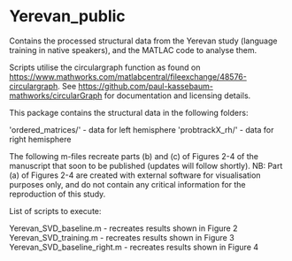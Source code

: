 # Yerevan_public

Contains the processed structural data from the Yerevan study (language training in native speakers), and the MATLAC code to analyse them.

Scripts utilise the circulargraph function as found on https://www.mathworks.com/matlabcentral/fileexchange/48576-circulargraph. See https://github.com/paul-kassebaum-mathworks/circularGraph for documentation and licensing details.

This package contains the structural data in the following folders:

'ordered_matrices/' - data for left hemisphere
'probtrackX_rh/'    - data for right hemisphere

The following m-files recreate parts (b) and (c) of Figures 2-4 of the manuscript that soon to be published (updates will follow shortly). NB: Part (a) of Figures 2-4 are created with external software for visualisation purposes only, and do not contain any critical information for the reproduction of this study.

List of scripts to execute:

Yerevan_SVD_baseline.m        - recreates results shown in Figure 2
Yerevan_SVD_training.m        - recreates results shown in Figure 3
Yerevan_SVD_baseline_right.m  - recreates results shown in Figure 4
